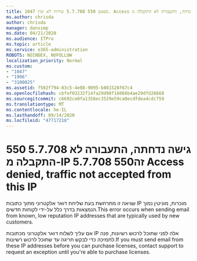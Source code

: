 ```yaml
---
title: 1047 ספאם 550 5.7.708 שירות לא זמין. Access נדחה, התעבורה לא התקבלה מ-IP זה
ms.author: chrisda
author: chrisda
manager: dansimp
ms.date: 04/21/2020
ms.audience: ITPro
ms.topic: article
ms.service: o365-administration
ROBOTS: NOINDEX, NOFOLLOW
localization_priority: Normal
ms.custom:
- "1047"
- "1986"
- "3100025"
ms.assetid: f502f794-03c5-4e08-9095-b801528f67c4
ms.openlocfilehash: cbfef03232f14fa29d98f16066b4ae29dfd26660
ms.sourcegitcommit: c6692ce0fa1358ec3529e59ca0ecdfdea4cdc759
ms.translationtype: MT
ms.contentlocale: he-IL
ms.lasthandoff: 09/14/2020
ms.locfileid: "47717218"
---
```

# <a name="550-57708-access-denied-traffic-not-accepted-from-this-ip"></a><span data-ttu-id="64e42-103">550 5.7.708 גישה נדחתה, התעבורה לא התקבלה מ-IP זה</span><span class="sxs-lookup"><span data-stu-id="64e42-103">550 5.7.708 Access denied, traffic not accepted from this IP</span></span>

<span data-ttu-id="64e42-104">שגיאה זו מתרחשת בעת שליחת דואר אלקטרוני מתוך כתובות IP מוכרות, מוניטין נמוך הנמצאות בדרך כלל על-ידי לקוחות חדשים.</span><span class="sxs-lookup"><span data-stu-id="64e42-104">This error occurs when sending email from known, low reputation IP addresses that are typically used by new customers.</span></span>

<span data-ttu-id="64e42-105">אם עליך לשלוח דואר אלקטרוני מכתובות IP אלה לפני שתוכל לרכוש רשיונות, פנה לתמיכה כדי לבקש חריגה עד שתוכל לרכוש רשיונות.</span><span class="sxs-lookup"><span data-stu-id="64e42-105">If you must send email from these IP addresses before you can purchase licenses, contact support to request an exception until you're able to purchase licenses.</span></span>
